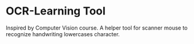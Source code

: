 OCR-Learning Tool
===========

Inspired by Computer Vision course.
A helper tool for scanner mouse to recognize handwriting lowercases character.

